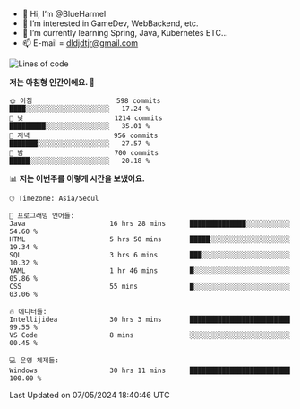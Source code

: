 - 👋 Hi, I’m @BlueHarmel
- 👀 I’m interested in GameDev, WebBackend, etc.
- 🌱 I’m currently learning Spring, Java, Kubernetes ETC...
- 📫 E-mail = dldjdtjr@gmail.com
  <!--START_SECTION:waka-->
![Lines of code](https://img.shields.io/badge/%EC%A0%80%EB%8A%94%20%EC%97%AC%ED%83%9C%EA%B9%8C%EC%A7%80%20-45.3%20million%20%EC%A4%84%EC%9D%98%20%EC%BD%94%EB%93%9C%EB%A5%BC%20%EC%9E%91%EC%84%B1%ED%96%88%EC%96%B4%EC%9A%94.-blue)

**저는 아침형 인간이에요. 🐤** 

```text
🌞 아침                     598 commits         ████░░░░░░░░░░░░░░░░░░░░░   17.24 % 
🌆 낮　                     1214 commits        █████████░░░░░░░░░░░░░░░░   35.01 % 
🌃 저녁                     956 commits         ███████░░░░░░░░░░░░░░░░░░   27.57 % 
🌙 밤　                     700 commits         █████░░░░░░░░░░░░░░░░░░░░   20.18 % 
```


📊 **저는 이번주를 이렇게 시간을 보냈어요.** 

```text
🕑︎ Timezone: Asia/Seoul

💬 프로그래밍 언어들: 
Java                     16 hrs 28 mins      ██████████████░░░░░░░░░░░   54.60 % 
HTML                     5 hrs 50 mins       █████░░░░░░░░░░░░░░░░░░░░   19.34 % 
SQL                      3 hrs 6 mins        ███░░░░░░░░░░░░░░░░░░░░░░   10.32 % 
YAML                     1 hr 46 mins        █░░░░░░░░░░░░░░░░░░░░░░░░   05.86 % 
CSS                      55 mins             █░░░░░░░░░░░░░░░░░░░░░░░░   03.06 % 

🔥 에디터들: 
Intellijidea             30 hrs 3 mins       █████████████████████████   99.55 % 
VS Code                  8 mins              ░░░░░░░░░░░░░░░░░░░░░░░░░   00.45 % 

💻 운영 체제들: 
Windows                  30 hrs 11 mins      █████████████████████████   100.00 % 
```


 Last Updated on 07/05/2024 18:40:46 UTC
<!--END_SECTION:waka-->
<!---
BlueHarmel/BlueHarmel is a ✨ special ✨ repository because its `README.md` (this file) appears on your GitHub profile.
You can click the Preview link to take a look at your changes.
--->

